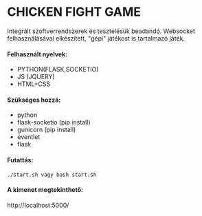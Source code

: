 # CHICKEN FIGHT GAME
Integrált szoftverrendszerek és tesztelésük beadandó.
Websocket felhasználásával elkészített, "gépi" játékost is tartalmazó játék.

#### Felhasznált nyelvek:

- PYTHON(FLASK,SOCKETIO)
- JS (JQUERY)
- HTML+CSS

#### Szükséges hozzá:

- python
- flask-socketio (pip install)
- gunicorn (pip install)
- eventlet
- flask

#### Futattás:
`./start.sh vagy bash start.sh`

#### A kimenet megtekinthető:

http://localhost:5000/
